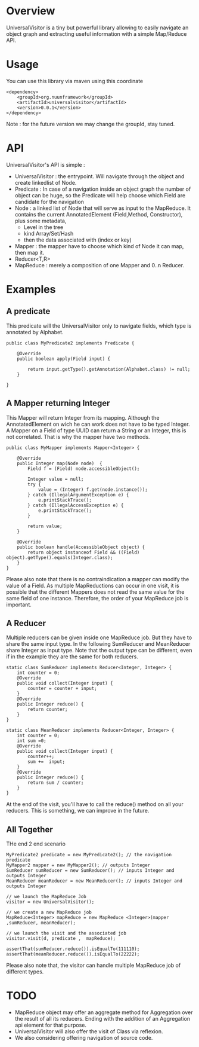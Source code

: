 # Overview
UniversalVisitor is a tiny but powerful library allowing to easily navigate an object graph and extracting useful information with a simple Map/Reduce API.

# Usage

You can use this library via maven using this coordinate

    <dependency>
        <groupId>org.nuunframework</groupId>
        <artifactId>universalvisitor</artifactId>
        <version>0.0.1</version>
    </dependency>

Note : for the future version we may change the groupId, stay tuned.

# API

UniversalVisitor's API is simple :
   - UniversalVisitor : the entrypoint. Will navigate through the object and create linkedlist of Node.
   - Predicate : In case of a navigation inside an object graph the number of object can be huge, so the Predicate will help choose which Field are candidate for the navigation
   - Node : a linked list of Node that will serve as input to the MapReduce. It contains the current AnnotatedElement (Field,Method, Constructor), plus some metadata,
     - Level in the tree
     -  kind Array/Set/Hash
     - then the data associated with (index or key) 
   - Mapper<T> : the mapper have to choose which kind of Node it can map, then map it.
   - Reducer<T,R>
   - MapReduce<T> : merely a composition of one Mapper and 0..n Reducer.

# Examples
## A predicate

This predicate will the UniversalVisitor only to navigate fields, which type is annotated by Alphabet.

    public class MyPredicate2 implements Predicate {
    
    	@Override
    	public boolean apply(Field input) {
    		
    		return input.getType().getAnnotation(Alphabet.class) != null;
    	}
    	
    }

## A Mapper returning Integer

This Mapper will return Integer from its mapping. Although the AnnotatedElement on wich he can work does not have to be typed Integer. A Mapper on a Field of type UUID can return a String or an Integer, this is not correlated. That is why the mapper have two methods.

    public class MyMapper implements Mapper<Integer> {
    
    	@Override
    	public Integer map(Node node)  {
    		Field f = (Field) node.accessibleObject();
    		
    		Integer value = null;
    		try {
    			value = (Integer) f.get(node.instance());
    		} catch (IllegalArgumentException e) {
    			e.printStackTrace();
    		} catch (IllegalAccessException e) {
    			e.printStackTrace();
    		}
    		
    		return value;
    	}
    
    	@Override
    	public boolean handle(AccessibleObject object) {
    		return object instanceof Field && ((Field) object).getType().equals(Integer.class);
    	}
    }

Please also note that there is no contraindication a mapper can modify the value of a Field. As multiple MapReductions can occur in one visit, it is possible that the different Mappers does not read the same value for the same field of one instance. Therefore, the order of your MapReduce job is important. 

## A Reducer

Multiple reducers can be given inside one MapReduce job. But they have to share the same input type. In the following SumReducer and MeanReducer share Integer as input type. Note that the output type can be different, even if in the example they are the same for both reducers.

    static class SumReducer implements Reducer<Integer, Integer> {
    	int counter = 0;
    	@Override
    	public void collect(Integer input) {
    		counter = counter + input;
    	}
    	@Override
    	public Integer reduce() {
    		return counter;
    	}
    }
    
    static class MeanReducer implements Reducer<Integer, Integer> {
    	int counter = 0;
    	int sum =0;
    	@Override
    	public void collect(Integer input) {
    		counter++;
    		sum +=  input;
    	}
    	@Override
    	public Integer reduce() {
    		return sum / counter;
    	}
    }

At the end of the visit, you'll have to call the reduce() method on  all your reducers. This is something, we can improve in the future.

## All Together

THe end 2 end scenario

    MyPredicate2 predicate = new MyPredicate2(); // the navigation predicate
    MyMapper2 mapper = new MyMapper2(); // outputs Integer
    SumReducer sumReducer = new SumReducer(); // inputs Integer and outputs Integer
    MeanReducer meanReducer = new MeanReducer(); // inputs Integer and outputs Integer

    // we launch the MapReduce Job
    visitor = new UniversalVisitor();

    // we create a new MapReduce job
    MapReduce<Integer> mapReduce = new MapReduce <Integer>(mapper ,sumReducer, meanReducer);
    
    // we launch the visit and the associated job
	visitor.visit(d, predicate ,  mapReduce);
    
    assertThat(sumReducer.reduce()).isEqualTo(111110);
    assertThat(meanReducer.reduce()).isEqualTo(22222);

Please also note that, the visitor can handle multiple MapReduce job of different types.

# TODO

   - MapReduce object may offer an aggregate method for Aggregation over the result of all its reducers. Ending with the addition of an Aggregation api element for that purpose.
   - UniversalVisitor will also offer the visit of Class via reflexion.
   - We also considering offering navigation of source code.
